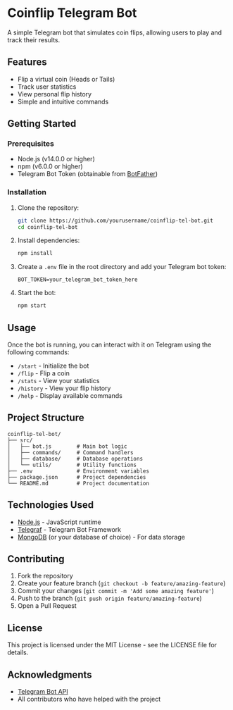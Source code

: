 # Coinflip Telegram Bot

A simple Telegram bot that simulates coin flips, allowing users to play and track their results.

## Features

- Flip a virtual coin (Heads or Tails)
- Track user statistics
- View personal flip history
- Simple and intuitive commands

## Getting Started

### Prerequisites

- Node.js (v14.0.0 or higher)
- npm (v6.0.0 or higher)
- Telegram Bot Token (obtainable from [BotFather](https://t.me/botfather))

### Installation

1. Clone the repository:
   ```bash
   git clone https://github.com/yourusername/coinflip-tel-bot.git
   cd coinflip-tel-bot
   ```

2. Install dependencies:
   ```bash
   npm install
   ```

3. Create a `.env` file in the root directory and add your Telegram bot token:
   ```
   BOT_TOKEN=your_telegram_bot_token_here
   ```

4. Start the bot:
   ```bash
   npm start
   ```

## Usage

Once the bot is running, you can interact with it on Telegram using the following commands:

- `/start` - Initialize the bot
- `/flip` - Flip a coin
- `/stats` - View your statistics
- `/history` - View your flip history
- `/help` - Display available commands

## Project Structure

```
coinflip-tel-bot/
├── src/
│   ├── bot.js        # Main bot logic
│   ├── commands/     # Command handlers
│   ├── database/     # Database operations
│   └── utils/        # Utility functions
├── .env              # Environment variables
├── package.json      # Project dependencies
└── README.md         # Project documentation
```

## Technologies Used

- [Node.js](https://nodejs.org/) - JavaScript runtime
- [Telegraf](https://github.com/telegraf/telegraf) - Telegram Bot Framework
- [MongoDB](https://www.mongodb.com/) (or your database of choice) - For data storage

## Contributing

1. Fork the repository
2. Create your feature branch (`git checkout -b feature/amazing-feature`)
3. Commit your changes (`git commit -m 'Add some amazing feature'`)
4. Push to the branch (`git push origin feature/amazing-feature`)
5. Open a Pull Request

## License

This project is licensed under the MIT License - see the LICENSE file for details.

## Acknowledgments

- [Telegram Bot API](https://core.telegram.org/bots/api)
- All contributors who have helped with the project
